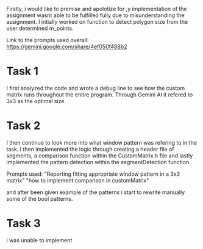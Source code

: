Firstly, i would like to premise and apolotize for ,y implementation of the assignment wasnt able to be fulfilled fully due to misunderstanding the assignment. I intially worked on function to detect polygon size from the user determined m_points. 

Link to the prompts used overall:
https://gemini.google.com/share/4ef050f488b2

# Task 1
I first analyzed the code and wrote a debug line to see how the custom matrix runs throughout the entire program. Through Gemini AI it refered to 3x3 as the optimal size. 


# Task 2
I then continue to look more into what window pattern was refering to in the task. I then implemented the logic through creating a header file of segments, a comparison function within the CustomMatrix.h file and lastly implemented the pattern detection within the segmentDetection function.

Prompts used: 
"Reporting fitting appropriate window pattern in a 3x3 matrix"
"how to implement comparison in customMatrix"

and after been given example of the patterns i start to rewrite manually some of the bool patterns.

# Task 3
i was unable to implement